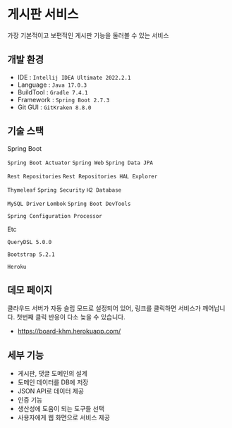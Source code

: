 # 게시판 서비스

가장 기본적이고 보편적인 게시판 기능을 둘러볼 수 있는 서비스

## 개발 환경
* IDE : `Intellij IDEA Ultimate 2022.2.1`
* Language : `Java 17.0.3`
* BuildTool : `Gradle 7.4.1`
* Framework : `Spring Boot 2.7.3`
* Git GUI : `GitKraken 8.8.0`

## 기술 스택

Spring Boot

`Spring Boot Actuator` `Spring Web` `Spring Data JPA`

`Rest Repositories` `Rest Repositories HAL Explorer`

`Thymeleaf` `Spring Security` `H2 Database`

`MySQL Driver` `Lombok` `Spring Boot DevTools`

`Spring Configuration Processor`

Etc 

`QueryDSL 5.0.0`

`Bootstrap 5.2.1`

`Heroku`

## 데모 페이지
클라우드 서버가 자동 슬립 모드로 설정되어 있어, 링크를 클릭하면 서비스가 깨어납니다.
첫번째 클릭 반응이 다소 늦을 수 있습니다.

* https://board-khm.herokuapp.com/

## 세부 기능
* 게시판, 댓글 도메인의 설계
* 도메인 데이터를 DB에 저장
* JSON API로 데이터 제공
* 인증 기능
* 생산성에 도움이 되는 도구들 선택
* 사용자에게 웹 화면으로 서비스 제공

